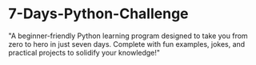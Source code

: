 # 7-Days-Python-Challenge
"A beginner-friendly Python learning program designed to take you from zero to hero in just seven days. Complete with fun examples, jokes, and practical projects to solidify your knowledge!"
